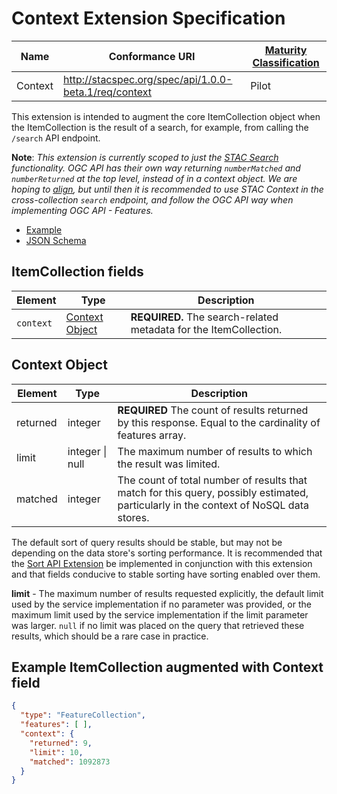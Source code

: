 # Context Extension Specification

| **Name**      | **Conformance URI** | **[Maturity Classification](../README.md#extension-maturity)** |
|---------------|---------------------------------------------------------------|----------------------|
| Context       | <http://stacspec.org/spec/api/1.0.0-beta.1/req/context>       | Pilot                |

This extension is intended to augment the core ItemCollection
object when the ItemCollection is the result of a search, for example, from calling the `/search` API endpoint.

**Note**: *This extension is currently scoped to just the [STAC Search](../api-spec.md#stac-search) functionality.
OGC API has their own way returning `numberMatched` and `numberReturned` at the top level, instead of in a context
object. We are hoping to [align](https://github.com/opengeospatial/ogcapi-common/issues/82), but until then it
is recommended to use STAC Context in the cross-collection `search` endpoint, and follow the OGC API way when
implementing OGC API - Features.*

- [Example](examples/example.json)
- [JSON Schema](json-schema/schema.json)

## ItemCollection fields

| Element   | Type                              | Description |
| --------- | --------------------------------- | ----------- |
| `context` | [Context Object](#context-object) | **REQUIRED.** The search-related metadata for the ItemCollection. |

## Context Object

| Element  | Type            | Description |
| -------- | --------------- | ----------- |
| returned | integer         | **REQUIRED** The count of results returned by this response. Equal to the cardinality of features array. |
| limit    | integer \| null | The maximum number of results to which the result was limited. |
| matched  | integer         | The count of total number of results that match for this query, possibly estimated, particularly in the context of NoSQL data stores. |

  The default sort of query results should be stable, but may not be depending on the data store's sorting performance.
   It is recommended that the [Sort API Extension](../sort/README.md) be implemented in conjunction with this extension
   and that fields conducive to stable sorting have sorting enabled over them.

**limit** - The maximum number of results requested explicitly, the default limit used by the service implementation
if no parameter was provided, or the maximum limit used by the service implementation if the limit parameter was larger.
`null` if no limit was placed on the query that retrieved these results, which should be a rare case in practice.

## Example ItemCollection augmented with Context field
  
```json
{
  "type": "FeatureCollection",
  "features": [ ],
  "context": {
    "returned": 9,
    "limit": 10, 
    "matched": 1092873
  }
}
```
